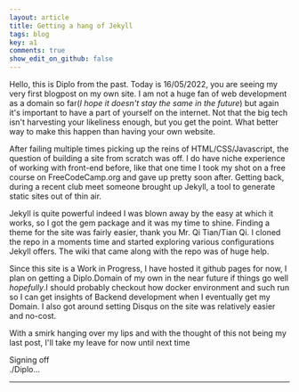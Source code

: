 ```yaml
---
layout: article
title: Getting a hang of Jekyll
tags: blog
key: a1
comments: true
show_edit_on_github: false
---
```


Hello, this is Diplo from the past. Today is 16/05/2022, you are seeing my very first blogpost on my own site. I am not a huge fan of web development as a domain so far(*I hope it doesn't stay the same in the future*) but again it's important to have a part of yourself on the internet. Not that the big tech isn't harvesting your likeliness enough, but you get the point. What better way to make this happen than having your own website.

<!--more-->

After failing multiple times picking up the reins of HTML/CSS/Javascript, the question of building a site from scratch was off. I do have niche experience of working with front-end before, like that one time I took my shot on a free course on FreeCodeCamp.org and gave up pretty soon after. Getting back, during a recent club meet someone brought up Jekyll, a tool to generate static sites out of thin air.

Jekyll is quite powerful indeed I was blown away by the easy at which it works, so I got the gem package and it was my time to shine. Finding a theme for the site was fairly easier, thank you Mr. Qi Tian/Tian Qi. I cloned the repo in a moments time and started exploring various configurations Jekyll offers. The wiki that came along with the repo was of huge help.

Since this site is a Work in Progress, I have hosted it github pages for now, I plan on getting a Diplo.Domain of my own in the near future if things go well *hopefully*.I should probably checkout how docker environment and such run so I can get insights of Backend development when I eventually get my Domain. I also got around setting Disqus on the site was relatively easier and no-cost.

With a smirk hanging over my lips and with the thought of this not being my last post, I'll take my leave for now until next time

Signing off<br>
./Diplo...

---
